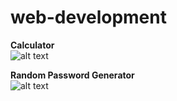 # web-development
**Calculator**<br>
![alt text](https://github.com/AkashKobal/web-development/blob/dcab39ca252968a65c7dd2fc3a98e9e76e7d55f7/output/calculator%20output.png)

**Random Password Generator**<br>
![alt text](https://github.com/AkashKobal/web-development/blob/main/output/random%20password%20generator%20output.png)
